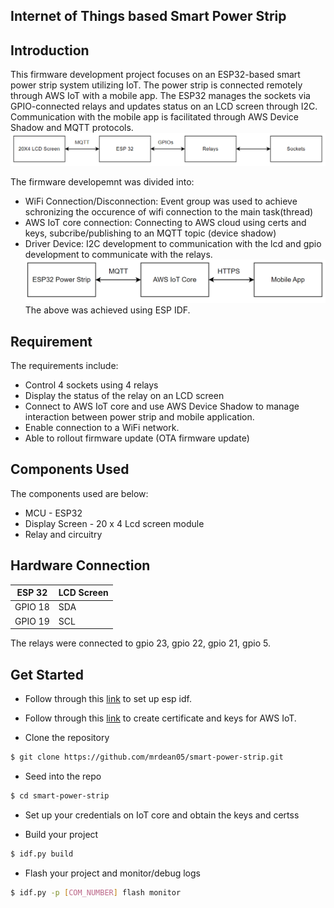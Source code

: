 <h2> Internet of Things based Smart Power Strip <h2>

## Introduction
This firmware development project focuses on an ESP32-based smart power strip system utilizing IoT. The power strip is connected remotely through AWS IoT with a mobile app. The ESP32 manages the sockets via GPIO-connected relays and updates status on an LCD screen through I2C. Communication with the mobile app is facilitated through AWS Device Shadow and MQTT protocols.
![local.conf file](image.png)

The firmware developemnt was divided into:
* WiFi Connection/Disconnection:  Event group was used to achieve schronizing the occurence of wifi connection to the main task(thread)
* AWS IoT core connection: Connecting to AWS cloud using certs and keys, subcribe/publishing to an MQTT topic (device shadow)
* Driver Device: I2C development to communication with the lcd and gpio development to communicate with the relays.
![alt text](image-1.png)
The above was achieved using ESP IDF.

## Requirement
The requirements include:
* Control 4 sockets using 4 relays
* Display the status of the relay on an LCD screen
* Connect to AWS IoT core and use AWS Device Shadow to manage interaction between power strip and  mobile application.
* Enable connection to a WiFi network.
* Able to rollout firmware update (OTA firmware update)

## Components Used 
The components used are below:
* MCU - ESP32
* Display Screen - 20 x 4 Lcd screen module
* Relay and circuitry

## Hardware Connection

| ESP 32      | LCD Screen                                   |
|-------------|----------------------------------------------|
| GPIO 18     | SDA                                          |
| GPIO 19     | SCL                                          |

The relays were connected to gpio 23, gpio 22, gpio 21, gpio 5.

## Get Started
- Follow through this [link](https://docs.espressif.com/projects/esp-idf/en/stable/esp32/get-started/index.html) to set up esp idf.

- Follow through this [link](https://docs.aws.amazon.com/iot/latest/developerguide/what-is-aws-iot.html) to create certificate and keys for AWS IoT.

- Clone the repository 
```bash
$ git clone https://github.com/mrdean05/smart-power-strip.git
```

- Seed into the repo
```bash
$ cd smart-power-strip
```

- Set up your credentials on IoT core and obtain the keys and certss

- Build your project
```bash
$ idf.py build
```

- Flash your project and monitor/debug logs
```bash
$ idf.py -p [COM_NUMBER] flash monitor 
```